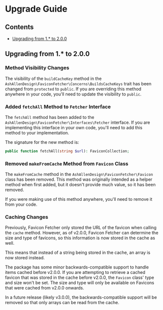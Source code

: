 # Upgrade Guide

## Contents

- [Upgrading from 1.* to 2.0.0](#upgrading-from-1-to-200)

## Upgrading from 1.* to 2.0.0

### Method Visibility Changes

The visibility of the `buildCacheKey` method in the `AshAllenDesign\FaviconFetcher\Concerns\BuildsCacheKeys` trait has been changed from `protected` to `public`. If you are overriding this method anywhere in your code, you'll need to update the visibility to `public`.

### Added `fetchAll` Method to `Fetcher` Interface

The `fetchAll` method has been added to the `AshAllenDesign\FaviconFetcher\Interfaces\Fetcher` interface. If you are implementing this interface in your own code, you'll need to add this method to your implementation.

The signature for the new method is:

```php
public function fetchAll(string $url): FaviconCollection;
```

### Removed `makeFromCache` Method from `Favicon` Class

The `makeFromCache` method in the `AshAllenDesign\FaviconFetcher\Favicon` class has been removed. This method was originally intended as a helper method when first added, but it doesn't provide much value, so it has been removed. 

If you were making use of this method anywhere, you'll need to remove it from your code.

### Caching Changes

Previously, Favicon Fetcher only stored the URL of the favicon when calling the `cache` method. However, as of v2.0.0, Favicon Fetcher can determine the size and type of favicons, so this information is now stored in the cache as well.

This means that instead of a string being stored in the cache, an array is now stored instead.

The package has some minor backwards-compatible support to handle items cached before v2.0.0. If you are attempting to retrieve a cached favicon that was stored in the cache before v2.0.0, the `Favicon` class' type and size won't be set. The size and type will only be available on Favicons that were cached from v2.0.0 onwards.

In a future release (likely v3.0.0), the backwards-compatible support will be removed so that only arrays can be read from the cache.
